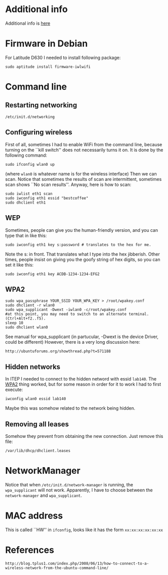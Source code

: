 # Additional info

Additional info is [here](https://metacpan.org/pod/network::troubleshoot-wireless)

# Firmware in Debian

For Latitude D630 I needed to install following package:

    sudo aptitude install firmware-iwlwifi

# Command line

## Restarting networking

    /etc/init.d/networking

## Configuring wireless

First of all, sometimes I had to enable WiFi from the command line, because turning on
the \`\`kill switch'' does not necessarily turns it on. It is done by the following command:

    sudo ifconfig wlan0 up

(where `wlan0` is whatever name is for the wireless interface)
Then we can scan. Notice that sometimes the results of scan are intermittent,
sometimes scan shows \`\`No scan results''. Anyway, here is how to scan:

    sudo iwlist eth1 scan
    sudo iwconfig eth1 essid "bestcoffee"
    sudo dhclient eth1

## WEP

Sometimes, people can give you 
the human-friendly version, and you can type that in like this:

    sudo iwconfig eth1 key s:password # translates to the hex for me.

Note the s: in front. That translates what I type into the hex jibberish.
Other times, people insist on giving you the goofy string of hex digits, so you can set it like this:

    sudo iwconfig eth1 key ACDB-1234-1234-EFG2

## WPA2

    sudo wpa_passphrase YOUR_SSID YOUR_WPA_KEY > /root/wpakey.conf
    sudo dhclient -r wlan0
    sudo wpa_supplicant -Dwext -iwlan0 -c/root/wpakey.conf
    #at this point, you may need to switch to an alternate terminal. (Ctrl+Alt+f2..f5).
    sleep 10
    sudo dhclient wlan0

See manual for wpa\_supplicant (in partucular, -Dwext is the device Driver, could be different)
However, there is a very long discussion here:

    http://ubuntuforums.org/showthread.php?t=571188

## Hidden networks

In ITEP I needed to connect to the hidden netword with essid `lab140`. The [WPA2](#wpa2) thing worked,
but for some reason in order for it to work I had to first execute:

    iwconfig wlan0 essid lab140

Maybe this was somehow related to the network being hidden.

## Removing all leases

Somehow they prevent from obtaining the new connection. Just remove this file:

    /var/lib/dhcp/dhclient.leases

# NetworkManager

Notice that when `/etc/init.d/network-manager` is running, the `wpa_supplicant` will not
work. Apparently, I have to choose between the `network-manager` and `wpa_supplicant`.

# MAC address

This is called \`\`HW'' in `ifconfig`, looks like it has the form `xx:xx:xx:xx:xx:xx`

# References

    http://blog.tplus1.com/index.php/2008/06/13/how-to-connect-to-a-wireless-network-from-the-ubuntu-command-line/
